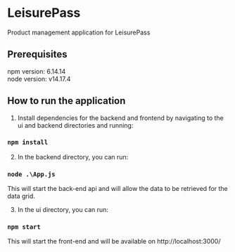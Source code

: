 # LeisurePass

Product management application for LeisurePass


## Prerequisites

npm version: 6.14.14 \
node version: v14.17.4


## How to run the application

1. Install dependencies for the backend and frontend by navigating to the ui and backend directories and running:

### `npm install`


2. In the backend directory, you can run:

### `node .\App.js`

This will start the back-end api and will allow the data to be retrieved for the data grid.


3. In the ui directory, you can run:

### `npm start`

This will start the front-end and will be available on http://localhost:3000/
